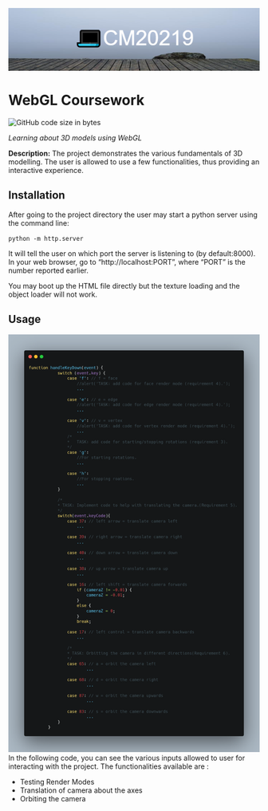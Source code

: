 ![Banner](./images/banner.png)
# WebGL Coursework
![GitHub code size in bytes](https://img.shields.io/github/languages/code-size/choobs1/choobs1)

_Learning about 3D models using WebGL_

**Description:** The project demonstrates the various fundamentals of 3D modelling.
The user is allowed to use a few functionalities, thus providing an interactive experience.
## Installation
After going to the project directory the user may start a python server using the command line:
```
python -m http.server
```
It will tell the user on which port the server is listening to (by default:8000).
In your web browser, go to “http://localhost:PORT”, where “PORT” is the number reported earlier.

You may boot up the HTML file directly but the texture loading and the object loader will not work.

## Usage
![Banner](./images/carbon.png)
In the following code, you can see the various inputs allowed to user for interacting with the project. The functionalities available are :
* Testing Render Modes
* Translation of camera about the axes
* Orbiting the camera
